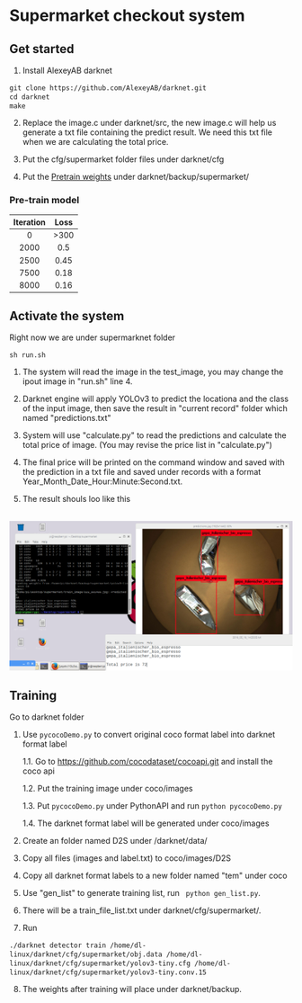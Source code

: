 # Supermarket checkout system


## Get started

1. Install AlexeyAB darknet
```
git clone https://github.com/AlexeyAB/darknet.git
cd darknet
make
```

2. Replace the image.c under darknet/src, the new image.c will help us generate a txt file containing the predict result. We need this txt file when we are calculating the total price. 

3. Put the cfg/supermarket folder files  under darknet/cfg

4. Put the [Pretrain weights](https://drive.google.com/open?id=1vOuW_z4SHUWJDOcIcXVpYHogKqh7j7ou) under darknet/backup/supermarket/

### Pre-train model
| Iteration | Loss |
|:-:|:-:|
|0| >300 |
|2000| 0.5 |
|2500 | 0.45 |
|7500| 0.18|
|8000| 0.16 |


## Activate the system

Right now we are under supermarknet folder

```
sh run.sh
```
1. The system will read the image in the test_image, you may change the ipout image in "run.sh" line 4.

2. Darknet engine will apply YOLOv3 to predict the locationa and the class of the input image, then save the result in "current record" folder which named "predictions.txt"

3. System will use "calculate.py" to read the predictions and calculate the total price of image. (You may revise the price list in "calculate.py")

4. The final price will be printed on the command window and saved with the prediction in a txt file and saved under records with a format Year_Month_Date_Hour:Minute:Second.txt.

5. The result shouls loo like this

   <img src="https://raw.githubusercontent.com/yoyotv/YOLO-project/master/supermarket_checkout_system/demo.png" >

## Training 

Go to darknet folder

1. Use `pycocoDemo.py` to convert original coco format label into darknet format label 

    1.1. Go to https://github.com/cocodataset/cocoapi.git and install the coco api
  
    1.2. Put the training image under coco/images
  
    1.3. Put `pycocoDemo.py` under PythonAPI and run `python pycocoDemo.py`
  
    1.4. The darknet format label will be generated under coco/images

2. Create an folder named D2S under /darknet/data/

3. Copy all files (images and label.txt) to coco/images/D2S

4. Copy all darknet format labels to a new folder named "tem" under coco

5. Use "gen_list" to generate training list, run ``` python gen_list.py```.

6. There will be a train_file_list.txt under darknet/cfg/supermarket/.

7. Run

```
./darknet detector train /home/dl-linux/darknet/cfg/supermarket/obj.data /home/dl-linux/darknet/cfg/supermarket/yolov3-tiny.cfg /home/dl-linux/darknet/cfg/supermarket/yolov3-tiny.conv.15
```

8. The weights after training will place under darknet/backup.


